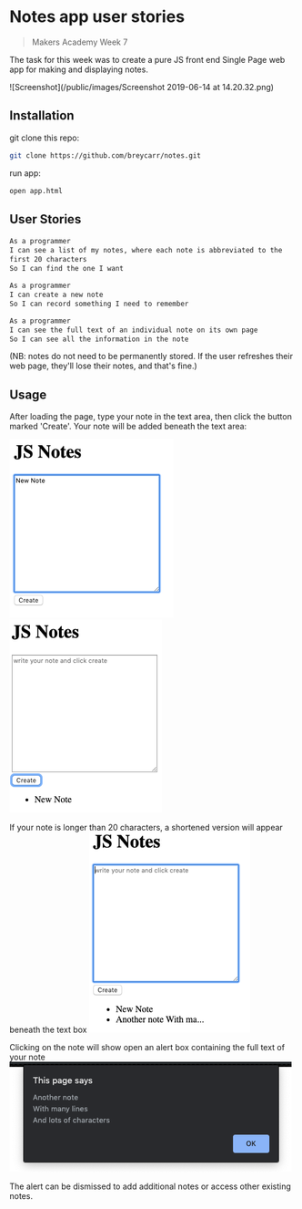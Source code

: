 # Notes app user stories
> Makers Academy Week 7

The task for this week was to create a pure JS front end Single Page web app for making and displaying notes.

![Screenshot](/public/images/Screenshot 2019-06-14 at 14.20.32.png)

## Installation
git clone this repo:
```sh
git clone https://github.com/breycarr/notes.git
```

run app:
```sh
open app.html
```

## User Stories
```
As a programmer
I can see a list of my notes, where each note is abbreviated to the first 20 characters
So I can find the one I want
```
```
As a programmer
I can create a new note
So I can record something I need to remember
```
```
As a programmer
I can see the full text of an individual note on its own page
So I can see all the information in the note
```
(NB: notes do not need to be permanently stored.  If the user refreshes their web page, they'll lose their notes, and that's fine.)

## Usage

After loading the page, type your note in the text area, then click the button marked 'Create'. Your note will be added beneath the text area:

![Entering a note](/public/images/NewNoteScreenShot.png)
![An added note](/public/images/AddedNoteScreenShot.png)

If your note is longer than 20 characters, a shortened version will appear beneath the text box
![An shortened note](/public/images/AbbreviatedNoteScreenShot.png)

Clicking on the note will show open an alert box containing the full text of your note
![Full note display](/public/images/FullMessageScreenShot.png)

The alert can be dismissed to add additional notes or access other existing notes.
